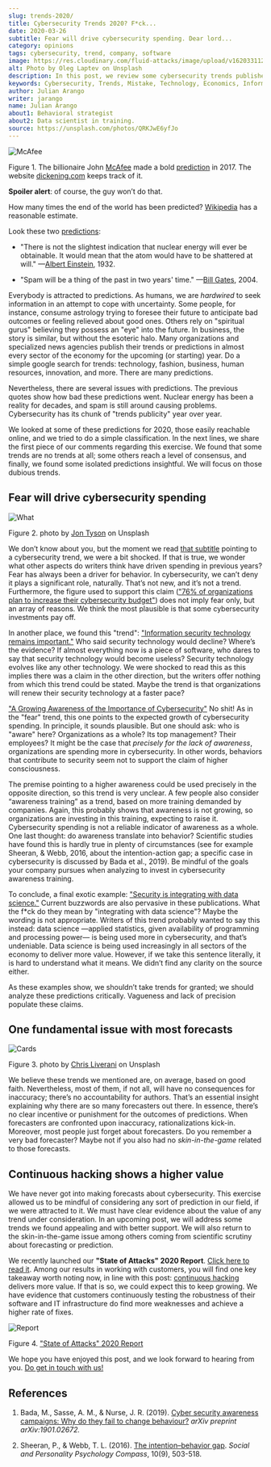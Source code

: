 ```yaml
---
slug: trends-2020/
title: Cybersecurity Trends 2020? F*ck...
date: 2020-03-26
subtitle: Fear will drive cybersecurity spending. Dear lord...
category: opinions
tags: cybersecurity, trend, company, software
image: https://res.cloudinary.com/fluid-attacks/image/upload/v1620331126/blog/trends-2020/cover_hrcoli.webp
alt: Photo by Oleg Laptev on Unsplash
description: In this post, we review some cybersecurity trends published online. We discuss why it is a good idea to be wary of many of these predictions.
keywords: Cybersecurity, Trends, Mistake, Technology, Economics, Information, Ethical Hacking, Pentesting
author: Julian Arango
writer: jarango
name: Julian Arango
about1: Behavioral strategist
about2: Data scientist in training.
source: https://unsplash.com/photos/QRKJwE6yfJo
---
```


<div class="imgblock">

![McAfee](https://res.cloudinary.com/fluid-attacks/image/upload/v1620331126/blog/trends-2020/mcafee_q4lsb1.webp)

<div class="title">

Figure 1. The billionaire John
[McAfee](https://twitter.com/officialmcafee/status/887024683379544065?s=20)
made a bold [prediction](https://twitter.com/officialmcafee/status/935900326007328768?s=20)
in 2017. The website [dickening.com](http://dickening.com/) keeps track of it.

</div>

</div>

**Spoiler alert**: of course, the guy won’t do that.

How many times the end of the world has been predicted?
[Wikipedia](https://en.wikipedia.org/wiki/List_of_dates_predicted_for_apocalyptic_events)
has a reasonable estimate.

Look these two
[predictions](https://interestingengineering.com/29-terrible-predictions-about-future-technology):

- "There is not the slightest indication that nuclear energy will ever
  be obtainable. It would mean that the atom would have to be
  shattered at will." —[Albert
  Einstein](https://www.nytimes.com/1964/08/02/archives/the-einstein-letter-that-started-it-all-a-message-to-president.html),
  1932.

- "Spam will be a thing of the past in two years' time." —[Bill
  Gates](https://www.zdnet.com/article/in-his-own-words-bill-gates-best-quotes/),
  2004.

Everybody is attracted to predictions. As humans, we are *hardwired* to
seek information in an attempt to cope with uncertainty. Some people,
for instance, consume astrology trying to foresee their future to
anticipate bad outcomes or feeling relieved about good ones. Others rely
on "spiritual gurus" believing they possess an "eye" into the future. In
business, the story is similar, but without the esoteric halo. Many
organizations and specialized news agencies publish their trends or
predictions in almost every sector of the economy for the upcoming (or
starting) year. Do a simple google search for trends: technology,
fashion, business, human resources, innovation, and more. There are many
predictions.

Nevertheless, there are several issues with predictions. The previous
quotes show how bad these predictions went. Nuclear energy has been a
reality for decades, and spam is still around causing problems.
Cybersecurity has its chunk of "trends publicity" year over year.

We looked at some of these predictions for 2020, those easily reachable
online, and we tried to do a simple classification. In the next lines,
we share the first piece of our comments regarding this exercise. We
found that some trends are no trends at all; some others reach a level
of consensus, and finally, we found some isolated predictions
insightful. We will focus on those dubious trends.

## Fear will drive cybersecurity spending

<div class="imgblock">

![What](https://res.cloudinary.com/fluid-attacks/image/upload/v1620331126/blog/trends-2020/what_tingza.webp)

<div class="title">

Figure 2. photo by [Jon
Tyson](https://unsplash.com/@jontyson?utm_source=unsplash&utm_medium=referral&utm_content=creditCopyText)
on Unsplash

</div>

</div>

We don’t know about you, but the moment we read [that
subtitle](https://securityboulevard.com/2020/01/10-cybersecurity-trends-in-2020-you-need-to-keep-an-eye-on/)
pointing to a cybersecurity trend, we were a bit shocked. If that is
true, we wonder what other aspects do writers think have driven spending
in previous years? Fear has always been a driver for behavior. In
cybersecurity, we can’t deny it plays a significant role, naturally.
That’s not new, and it’s not a trend. Furthermore, the figure used to
support this claim (["76% of organizations plan to increase their
cybersecurity
budget"](https://securityboulevard.com/2020/01/10-cybersecurity-trends-in-2020-you-need-to-keep-an-eye-on/))
does not imply fear only, but an array of reasons. We think the most
plausible is that some cybersecurity investments pay off.

<div>
<cta-banner
buttontxt="Read more"
link="/solutions/devsecops/"
title="Get started with Fluid Attacks' DevSecOps solution right now"
/>
</div>

In another place, we found this "trend": ["Information security
technology remains
important."](https://www.hoxhunt.com/blog/10-cybersecurity-trends-2020/)
Who said security technology would decline? Where’s the evidence? If
almost everything now is a piece of software, who dares to say that
security technology would become useless? Security technology evolves
like any other technology. We were shocked to read this as this implies
there was a claim in the other direction, but the writers offer nothing
from which this trend could be stated. Maybe the trend is that
organizations will renew their security technology at a faster pace?

["A Growing Awareness of the Importance of
Cybersecurity"](https://www.netsparker.com/blog/web-security/top-10-cybersecurity-trends-to-look-out-for-in-2020/)
No shit\! As in the "fear" trend, this one points to the expected growth
of cybersecurity spending. In principle, it sounds plausible. But one
should ask: who is "aware" here? Organizations as a whole? Its top
management? Their employees? It might be the case that *precisely for
the lack of awareness*, organizations are spending more in
cybersecurity. In other words, behaviors that contribute to security
seem not to support the claim of higher consciousness.

The premise pointing to a higher awareness could be used precisely in
the opposite direction, so this trend is very unclear. A few people also
consider “awareness training” as a trend, based on more training
demanded by companies. Again, this probably shows that awareness is not
growing, so organizations are investing in this training, expecting to
raise it. Cybersecurity spending is not a reliable indicator of
awareness as a whole. One last thought: do awareness translate into
behavior? Scientific studies have found this is hardly true in plenty of
circumstances (see for example Sheeran, & Webb, 2016, about the
intention-action gap; a specific case in cybersecurity is discussed by
Bada et al., 2019). Be mindful of the goals your company pursues when
analyzing to invest in cybersecurity awareness training.

To conclude, a final exotic example: ["Security is integrating with data
science."](https://www.ciodive.com/news/5-cybersecurity-trends-for-2020/569169/)
Current buzzwords are also pervasive in these publications. What the
f\*ck do they mean by "integrating with data science"? Maybe the wording
is not appropriate. Writers of this trend probably wanted to say this
instead: data science —applied statistics, given availability of
programming and processing power— is being used more in cybersecurity,
and that’s undeniable. Data science is being used increasingly in all
sectors of the economy to deliver more value. However, if we take this
sentence literally, it is hard to understand what it means. We didn’t
find any clarity on the source either.

As these examples show, we shouldn’t take trends for granted; we should
analyze these predictions critically. Vagueness and lack of precision
populate these claims.

## One fundamental issue with most forecasts

<div class="imgblock">

![Cards](https://res.cloudinary.com/fluid-attacks/image/upload/v1620331126/blog/trends-2020/cards_dup1uo.webp)

<div class="title">

Figure 3. photo by [Chris Liverani](https://unsplash.com/@chrisliverani)
on Unsplash

</div>

</div>

We believe these trends we mentioned are, on average, based on good
faith. Nevertheless, most of them, if not all, will have no consequences
for inaccuracy; there’s no accountability for authors. That’s an
essential insight explaining why there are so many forecasters out
there. In essence, there’s no clear incentive or punishment for the
outcomes of predictions. When forecasters are confronted upon
inaccuracy, rationalizations kick-in. Moreover, most people just forget
about forecasters. Do you remember a very bad forecaster? Maybe not if
you also had no *skin-in-the-game* related to those forecasts.

## Continuous hacking shows a higher value

We have never got into making forecasts about cybersecurity. This
exercise allowed us to be mindful of considering any sort of prediction
in our field, if we were attracted to it. We must have clear evidence
about the value of any trend under consideration. In an upcoming post,
we will address some trends we found appealing and with better support.
We will also return to the skin-in-the-game issue among others coming
from scientific scrutiny about forecasting or prediction.

We recently launched our **"State of Attacks" 2020 Report**. [Click here
to read it](https://try.fluidattacks.tech/report2020/). Among our results in
working with customers, you will find one key takeaway worth noting now,
in line with this post: [continuous
hacking](../../services/continuous-hacking/) delivers more value. If
that is so, we could expect this to keep growing. We have evidence that
customers continuously testing the robustness of their software and IT
infrastructure do find more weaknesses and achieve a higher rate of
fixes.

<div class="imgblock">

![Report](https://res.cloudinary.com/fluid-attacks/image/upload/v1620331126/blog/trends-2020/report_nzmcbk.webp)

<div class="title">

Figure 4. ["State of Attacks" 2020
Report](https://try.fluidattacks.tech/report2020/)

</div>

</div>

We hope you have enjoyed this post, and we look forward to hearing from
you. [Do get in touch with us\!](../../contact-us/)

## References

1. Bada, M., Sasse, A. M., & Nurse, J. R. (2019). [Cyber security
    awareness campaigns: Why do they fail to change
    behaviour?](https://arxiv.org/ftp/arxiv/papers/1901/1901.02672.pdf)
    *arXiv preprint arXiv:1901.02672.*

2. Sheeran, P., & Webb, T. L. (2016). [The intention–behavior
    gap](https://www.researchgate.net/publication/307857321_The_Intention-Behavior_Gap).
    *Social and Personality Psychology Compass*, 10(9), 503-518.
